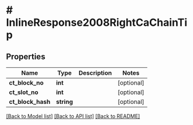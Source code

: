# # InlineResponse2008RightCaChainTip

## Properties

Name | Type | Description | Notes
------------ | ------------- | ------------- | -------------
**ct_block_no** | **int** |  | [optional] 
**ct_slot_no** | **int** |  | [optional] 
**ct_block_hash** | **string** |  | [optional] 

[[Back to Model list]](../../README.md#documentation-for-models) [[Back to API list]](../../README.md#documentation-for-api-endpoints) [[Back to README]](../../README.md)



